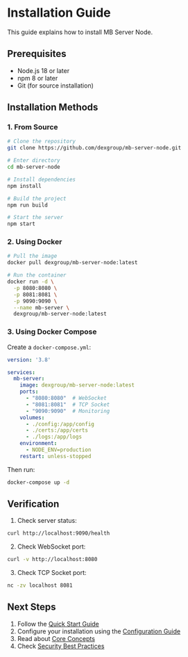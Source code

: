 # Installation Guide

This guide explains how to install MB Server Node.

## Prerequisites

- Node.js 18 or later
- npm 8 or later
- Git (for source installation)

## Installation Methods

### 1. From Source

```bash
# Clone the repository
git clone https://github.com/dexgroup/mb-server-node.git

# Enter directory
cd mb-server-node

# Install dependencies
npm install

# Build the project
npm run build

# Start the server
npm start
```

### 2. Using Docker

```bash
# Pull the image
docker pull dexgroup/mb-server-node:latest

# Run the container
docker run -d \
  -p 8080:8080 \
  -p 8081:8081 \
  -p 9090:9090 \
  --name mb-server \
  dexgroup/mb-server-node:latest
```

### 3. Using Docker Compose

Create a `docker-compose.yml`:

```yaml
version: '3.8'

services:
  mb-server:
    image: dexgroup/mb-server-node:latest
    ports:
      - "8080:8080"  # WebSocket
      - "8081:8081"  # TCP Socket
      - "9090:9090"  # Monitoring
    volumes:
      - ./config:/app/config
      - ./certs:/app/certs
      - ./logs:/app/logs
    environment:
      - NODE_ENV=production
    restart: unless-stopped
```

Then run:
```bash
docker-compose up -d
```

## Verification

1. Check server status:
```bash
curl http://localhost:9090/health
```

2. Check WebSocket port:
```bash
curl -v http://localhost:8080
```

3. Check TCP Socket port:
```bash
nc -zv localhost 8081
```

## Next Steps

1. Follow the [Quick Start Guide](quickstart.md)
2. Configure your installation using the [Configuration Guide](configuration.md)
3. Read about [Core Concepts](../concepts/architecture.md)
4. Check [Security Best Practices](../operations/security.md)